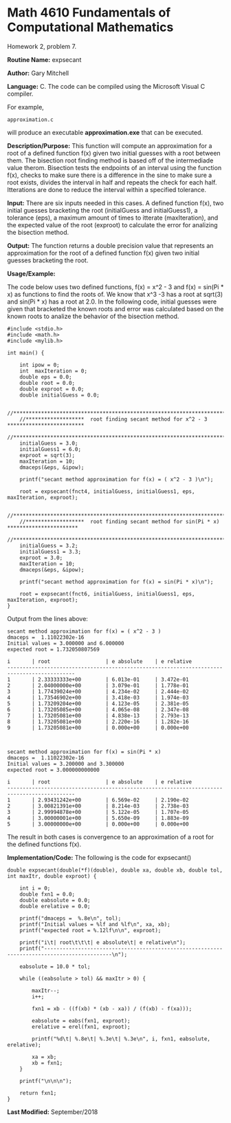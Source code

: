 # Math 4610 Fundamentals of Computational Mathematics
Homework 2, problem 7.

**Routine Name:**           expsecant

**Author:** Gary Mitchell

**Language:** C. The code can be compiled using the Microsoft Visual C compiler.

For example,

    approximation.c

will produce an executable **approximation.exe** that can be executed.

**Description/Purpose:** This function will compute an approximation for a root of a defined
function f(x) given two initial guesses with a root between them. The bisection root finding
method is based off of the intermediade value therom. Bisection tests the endpoints of an interval
using the function f(x), checks to make sure there is a difference in the sine to make sure a root
exists, divides the interval in half and repeats the check for each half. Itterations are done to
reduce the interval within a specified tolerance.

**Input:** There are six inputs needed in this cases. A defined function f(x), two initial guesses
bracketing the root (initialGuess and initialGuess1), a tolerance (eps), a maximum amount of times
to itterate (maxIteration), and the expected value of the root (exproot) to calculate the error for
analizing the bisection method.

**Output:** The function returns a double precision value that represents an approximation for the
root of a defined function f(x) given two initial guesses bracketing the root.

**Usage/Example:**

The code below uses two defined functions, f(x) = x^2 - 3 and f(x) = sin(Pi * x) as functions to find
the roots of. We know that x^3 -3 has a root at sqrt(3) and sin(Pi * x) has a root at 2.0. In the
following code, initial guesses were given that bracketed the known roots and error was calculated based
on the known roots to analize the behavior of the bisection method.


	#include <stdio.h>
	#include <math.h>
	#include <mylib.h>
	
	int main() {
	
		int ipow = 0;
		int  maxIteration = 0;
		double eps = 0.0;
		double root = 0.0;
		double exproot = 0.0;
		double initialGuess = 0.0;
	
		//***************************************************************************************
		//*******************  root finding secant method for x^2 - 3   *************************
		//***************************************************************************************
		initialGuess = 3.0;
		initialGuess1 = 6.0;
		exproot = sqrt(3);
		maxIteration = 10;
		dmaceps(&eps, &ipow);
	
		printf("secant method approximation for f(x) = ( x^2 - 3 )\n");
	
		root = expsecant(fnct4, initialGuess, initialGuess1, eps, maxIteration, exproot);
	
		//***************************************************************************************
		//*******************  root finding secant method for sin(Pi * x) ***********************
		//***************************************************************************************
		initialGuess = 3.2;
		initialGuess1 = 3.3;
		exproot = 3.0;
		maxIteration = 10;
		dmaceps(&eps, &ipow);
	
		printf("secant method approximation for f(x) = sin(Pi * x)\n");
	
		root = expsecant(fnct6, initialGuess, initialGuess1, eps, maxIteration, exproot);
	}

Output from the lines above:

	secant method approximation for f(x) = ( x^2 - 3 )
	dmaceps =  1.11022302e-16
	Initial values = 3.000000 and 6.000000
	expected root = 1.732050807569
	
	i       | root                  | e absolute    | e relative
	--------------------------------------------------------------------------------------------
	1       | 2.33333333e+00        | 6.013e-01     | 3.472e-01
	2       | 2.04000000e+00        | 3.079e-01     | 1.778e-01
	3       | 1.77439024e+00        | 4.234e-02     | 2.444e-02
	4       | 1.73546902e+00        | 3.418e-03     | 1.974e-03
	5       | 1.73209204e+00        | 4.123e-05     | 2.381e-05
	6       | 1.73205085e+00        | 4.065e-08     | 2.347e-08
	7       | 1.73205081e+00        | 4.838e-13     | 2.793e-13
	8       | 1.73205081e+00        | 2.220e-16     | 1.282e-16
	9       | 1.73205081e+00        | 0.000e+00     | 0.000e+00
	
	
	
	secant method approximation for f(x) = sin(Pi * x)
	dmaceps =  1.11022302e-16
	Initial values = 3.200000 and 3.300000
	expected root = 3.000000000000
	
	i       | root                  | e absolute    | e relative
	--------------------------------------------------------------------------------------------
	1       | 2.93431242e+00        | 6.569e-02     | 2.190e-02
	2       | 3.00821391e+00        | 8.214e-03     | 2.738e-03
	3       | 2.99994878e+00        | 5.122e-05     | 1.707e-05
	4       | 3.00000001e+00        | 5.650e-09     | 1.883e-09
	5       | 3.00000000e+00        | 0.000e+00     | 0.000e+00

The result in both cases is convergence to an approximation of a root for the defined functions f(x).

**Implementation/Code:** The following is the code for expsecant()

	double expsecant(double(*f)(double), double xa, double xb, double tol, int maxItr, double exproot) {
	
		int i = 0;
		double fxn1 = 0.0;
		double eabsolute = 0.0;
		double erelative = 0.0;
	
		printf("dmaceps =  %.8e\n", tol);
		printf("Initial values = %lf and %lf\n", xa, xb);
		printf("expected root = %.12lf\n\n", exproot);
	
		printf("i\t| root\t\t\t| e absolute\t| e relative\n");
		printf("--------------------------------------------------------------------------------------------\n");
	
		eabsolute = 10.0 * tol;
	
		while ((eabsolute > tol) && maxItr > 0) {
	
			maxItr--;
			i++;
	
			fxn1 = xb - ((f(xb) * (xb - xa)) / (f(xb) - f(xa)));
	
			eabsolute = eabs(fxn1, exproot);
			erelative = erel(fxn1, exproot);
	
			printf("%d\t| %.8e\t| %.3e\t| %.3e\n", i, fxn1, eabsolute, erelative);
	
			xa = xb;
			xb = fxn1;
		}
	
		printf("\n\n\n");
	
		return fxn1;
	}

**Last Modified:** September/2018
